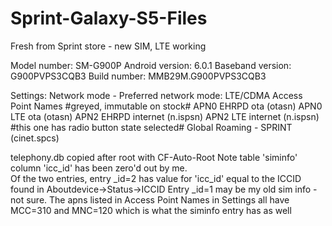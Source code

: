 # Sprint-Galaxy-S5-Files

Fresh from Sprint store - new SIM, LTE working

Model number:     SM-G900P
Android version:  6.0.1
Baseband version: G900PVPS3CQB3
Build number:     MMB29M.G900PVPS3CQB3

Settings:
  Network mode - Preferred network mode:  LTE/CDMA
  Access Point Names #greyed, immutable on stock#
    APN0 EHRPD ota (otasn)
    APN0 LTE ota (otasn)
    APN2 EHRPD internet (n.ispsn)
    APN2 LTE internet (n.ispsn) #this one has radio button state selected#
    Global Roaming - SPRINT (cinet.spcs)

telephony.db copied after root with CF-Auto-Root
  Note table 'siminfo' column 'icc_id' has been zero'd out by me.  
  Of the two entries, entry _id=2 has value for 'icc_id' equal to the ICCID found in Aboutdevice->Status->ICCID
  Entry _id=1 may be my old sim info - not sure.
  The apns listed in Access Point Names in Settings all have MCC=310 and MNC=120 which is what the siminfo entry has as well
